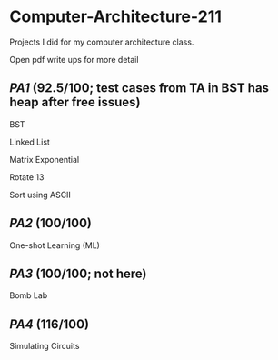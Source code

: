 # Computer-Architecture-211
Projects I did for my computer architecture class. 

Open pdf write ups for more detail

## *PA1* (92.5/100; test cases from TA in BST has heap after free issues)

BST 

Linked List

Matrix Exponential

Rotate 13

Sort using ASCII


## *PA2* (100/100)

One-shot Learning (ML)


## *PA3* (100/100; not here)

Bomb Lab

## *PA4* (116/100)

Simulating Circuits
